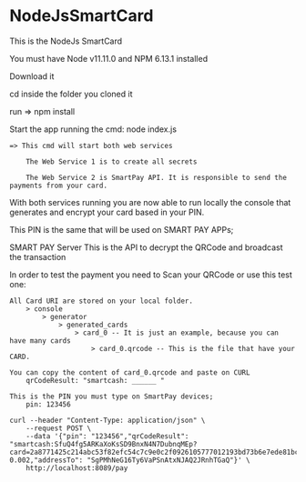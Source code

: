 # NodeJsSmartCard
This is the NodeJs SmartCard

You must have Node v11.11.0 and NPM 6.13.1 installed

Download it

cd inside the folder you cloned it

run => npm install

Start the app running the cmd: 
node index.js

    => This cmd will start both web services

        The Web Service 1 is to create all secrets

        The Web Service 2 is SmartPay API. It is responsible to send the payments from your card.

With both services running you are now able to run locally the console that generates and encrypt your card based in your PIN.

This PIN is the same that will be used on SMART PAY APPs;

SMART PAY Server
    This is the API to decrypt the QRCode and broadcast the transaction

In order to test the payment you need to Scan your QRCode or use this test one:

    All Card URI are stored on your local folder.
        > console
            > generator
                > generated_cards
                    > card_0 -- It is just an example, because you can have many cards
                        > card_0.qrcode -- This is the file that have your CARD.

    You can copy the content of card_0.qrcode and paste on CURL 
        qrCodeResult: "smartcash: ______ "

    This is the PIN you must type on SmartPay devices;
        pin: 123456

    curl --header "Content-Type: application/json" \
        --request POST \
        --data '{"pin": "123456","qrCodeResult": "smartcash:SfuQ4fg5ARKaXoKsSD9BnxN4N7DubnqMEp?card=2a8771425c214abc53f82efc54c7c9e0c2f0926105777012193bd73b6e7ede81bcf61372888112e2bdb18c3a5f9b54ebc79209a6a65305255c5c829f9fc4248d","amountTo": 0.002,"addressTo": "SgPMhNeG16Ty6VaPSnAtxNJAQ2JRnhTGaQ"}' \
        http://localhost:8089/pay
